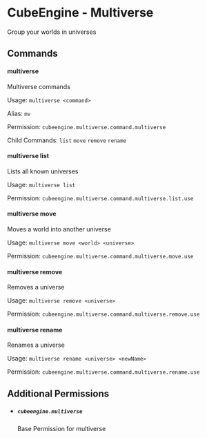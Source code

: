 # CubeEngine - Multiverse

Group your worlds in universes

## Commands

#### multiverse

Multiverse commands

Usage: `multiverse <command>`

Alias:
`mv`

Permission: `cubeengine.multiverse.command.multiverse`

Child Commands:
`list`
`move`
`remove`
`rename`

#### multiverse list

Lists all known universes

Usage: `multiverse list `

Permission: `cubeengine.multiverse.command.multiverse.list.use`

#### multiverse move

Moves a world into another universe

Usage: `multiverse move <world> <universe>`

Permission: `cubeengine.multiverse.command.multiverse.move.use`

#### multiverse remove

Removes a universe

Usage: `multiverse remove <universe>`

Permission: `cubeengine.multiverse.command.multiverse.remove.use`

#### multiverse rename

Renames a universe

Usage: `multiverse rename <universe> <newName>`

Permission: `cubeengine.multiverse.command.multiverse.rename.use`

## Additional Permissions

 - ##### `cubeengine.multiverse`
   Base Permission for multiverse

